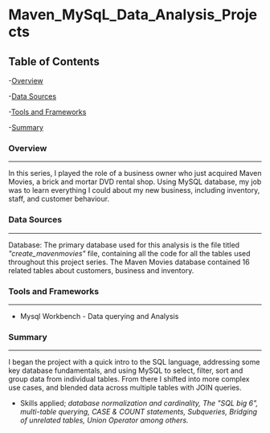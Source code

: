 # Maven_MySqL_Data_Analysis_Projects

## Table of Contents

-[Overview](#overview)

-[Data Sources](#data-sources)

-[Tools and Frameworks](#tools-and-frameworks)

-[Summary](#summary)


### Overview
---

In this series, I played the role of a business owner who just acquired Maven Movies, a brick and mortar DVD rental shop. Using MySQL database, my job was to learn everything I could about my new business, including inventory, staff, and customer behaviour.

### Data Sources
---

Database: The primary database used for this analysis is the file titled *"create_mavenmovies"* file, containing all the code for all the tables used throughout this project series. The Maven Movies database contained 16 related tables about customers, business and inventory.

### Tools and Frameworks
---

- Mysql Workbench - Data querying and Analysis

### Summary
---

I began the project with a quick intro to the SQL language, addressing some key database fundamentals, and using MySQL to select, filter, sort and group data from individual tables. From there I shifted into more complex use cases, and blended data across multiple tables with JOIN queries.

- Skills applied; *database normalization and cardinality, The "SQL big 6", multi-table querying, CASE & COUNT statements, Subqueries, Bridging of unrelated tables, Union Operator among others.*
